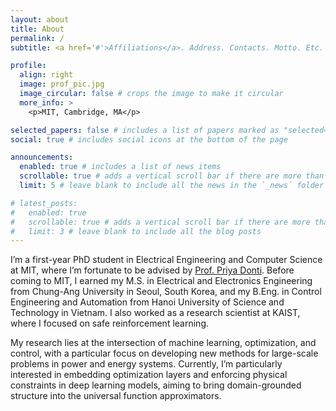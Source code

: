 ```yaml
---
layout: about
title: About
permalink: /
subtitle: <a href='#'>Affiliations</a>. Address. Contacts. Motto. Etc.

profile:
  align: right
  image: prof_pic.jpg
  image_circular: false # crops the image to make it circular
  more_info: >
    <p>MIT, Cambridge, MA</p>

selected_papers: false # includes a list of papers marked as "selected={true}"
social: true # includes social icons at the bottom of the page

announcements:
  enabled: true # includes a list of news items
  scrollable: true # adds a vertical scroll bar if there are more than 3 news items
  limit: 5 # leave blank to include all the news in the `_news` folder

# latest_posts:
#   enabled: true
#   scrollable: true # adds a vertical scroll bar if there are more than 3 new posts items
#   limit: 3 # leave blank to include all the blog posts
---
```


I’m a first-year PhD student in Electrical Engineering and Computer Science at MIT, where I’m fortunate to be advised by [Prof. Priya Donti](https://priyadonti.com/). Before coming to MIT, I earned my M.S. in Electrical and Electronics Engineering from Chung-Ang University in Seoul, South Korea, and my B.Eng. in Control Engineering and Automation from Hanoi University of Science and Technology in Vietnam. I also worked as a research scientist at KAIST, where I focused on safe reinforcement learning.

My research lies at the intersection of machine learning, optimization, and control, with a particular focus on developing new methods for large-scale problems in power and energy systems. Currently, I’m particularly interested in embedding optimization layers and enforcing physical constraints in deep learning models, aiming to bring domain-grounded structure into the universal function approximators. 